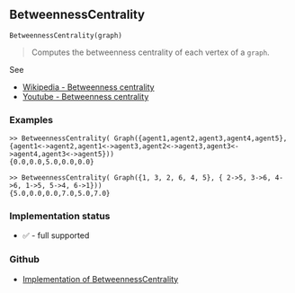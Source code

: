 ## BetweennessCentrality

```
BetweennessCentrality(graph)
```

> Computes the betweenness centrality of each vertex of a `graph`.

See
* [Wikipedia - Betweenness centrality](https://en.wikipedia.org/wiki/Betweenness_centrality)
* [Youtube - Betweenness centrality](https://youtu.be/0CCrq62TF7U)

### Examples

```
>> BetweennessCentrality( Graph({agent1,agent2,agent3,agent4,agent5}, {agent1<->agent2,agent1<->agent3,agent2<->agent3,agent3<->agent4,agent3<->agent5})) 
{0.0,0.0,5.0,0.0,0.0}
        
>> BetweennessCentrality( Graph({1, 3, 2, 6, 4, 5}, { 2->5, 3->6, 4->6, 1->5, 5->4, 6->1})) 
{5.0,0.0,0.0,7.0,5.0,7.0}
```
    

### Implementation status

* &#x2705; - full supported

### Github

* [Implementation of BetweennessCentrality](https://github.com/axkr/symja_android_library/blob/master/symja_android_library/matheclipse-core/src/main/java/org/matheclipse/core/builtin/GraphFunctions.java#L1281) 
